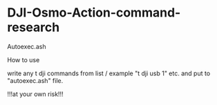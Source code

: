 # DJI-Osmo-Action-command-research

Autoexec.ash

How to use

write any t dji commands from list / example "t dji usb 1" etc. and put to "autoexec.ash" file.

!!!at your own risk!!!
